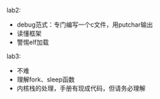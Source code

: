 lab2:

- debug范式：专门编写一个c文件，用putchar输出
- 读懂框架
- 警惕elf加载

lab3:

- 不难
- 理解fork、sleep函数
- 内核栈的处理，手册有现成代码，但请务必理解




